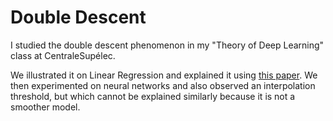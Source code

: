 # Double Descent

I studied the double descent phenomenon in my "Theory of Deep Learning" class at CentraleSupélec.

We illustrated it on Linear Regression and explained it using [this paper]([https://link-url-here.or](https://arxiv.org/pdf/2310.18988.pdf)https://arxiv.org/pdf/2310.18988.pdfg).
We then experimented on neural networks and also observed an interpolation threshold, but which cannot be explained similarly because it is not a smoother model.
